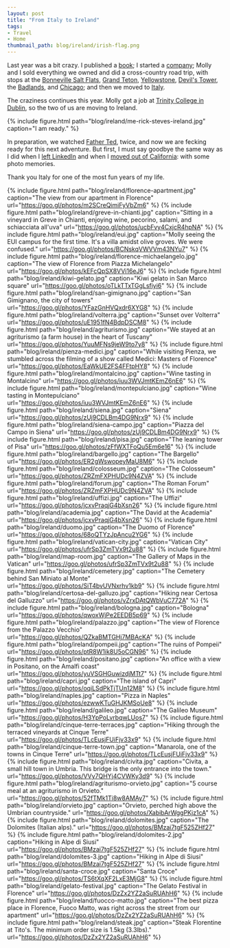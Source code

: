 ```yaml
---
layout: post
title: "From Italy to Ireland"
tags:
- Travel
- Home
thumbnail_path: blog/ireland/irish-flag.png
---
```


Last year was a bit crazy. I published a [book](https://www.hello-startup.net/); I started a
[company](https://www.gruntwork.io/); Molly and I sold everything we owned and did a cross-country road trip,
with stops at the [Bonneville Salt Flats](https://goo.gl/photos/bwvNiSDERrmiaBdr5), [Grand
Teton](https://goo.gl/photos/UB476Xvp8NwjtM1W7), [Yellowstone](https://goo.gl/photos/xvN75XBhqgeznCS39), [Devil's
Tower](https://goo.gl/photos/Hy8Bf62NNaK2psV39), the [Badlands](https://goo.gl/photos/G3LW6fq21oxynk6QA), and
[Chicago](https://goo.gl/photos/ZfEkY7TkhM6DdKoJ9); and then we moved to
[Italy](https://www.ybrikman.com/writing/2015/07/08/from-california-to-italy/).

The craziness continues this year. Molly got a job at [Trinity College in Dublin](https://www.tcd.ie/), so the two of
us are moving to Ireland.

{% include figure.html path="blog/ireland/me-rick-steves-ireland.jpg" caption="I am ready." %}

In preparation, we watched [Father Ted](https://en.wikipedia.org/wiki/Father_Ted), twice, and now we are fecking ready
for this next adventure. But first, I must say goodbye the same way as I did when I [left
LinkedIn](https://www.ybrikman.com/writing/2014/04/02/so-long-and-thanks-for-all-t-shirts/) and when I [moved out of
California](https://www.ybrikman.com/writing/2015/07/08/from-california-to-italy/): with some photo memories.

Thank you Italy for one of the most fun years of my life.

{% include figure.html path="blog/ireland/florence-apartment.jpg" caption="The view from our apartment in Florence" url="https://goo.gl/photos/m2SCreQimiFyVbZm6" %}
{% include figure.html path="blog/ireland/greve-in-chianti.jpg" caption="Sitting in a vineyard in Greve in Chianti, enjoying wine, pecorino, salami, and schiacciata all'uva" url="https://goo.gl/photos/ucbFvy4CxjcR4hpNA" %}
{% include figure.html path="blog/ireland/eui.jpg" caption="Molly seeing the EUI campus for the first time. It's a villa amidst olive groves. We were confused." url="https://goo.gl/photos/BCNskqVWVVm43NYu7" %}
{% include figure.html path="blog/ireland/florence-michaelangelo.jpg" caption="The view of Florence from Piazza Michelangelo" url="https://goo.gl/photos/kEFcQpSX8VVi16eJ6" %}
{% include figure.html path="blog/ireland/kiwi-gelato.jpg" caption="Kiwi gelato in San Marco square" url="https://goo.gl/photos/oTLkTTxTGgLsfiyi6" %}
{% include figure.html path="blog/ireland/san-gimignano.jpg" caption="San Gimignano, the city of towers" url="https://goo.gl/photos/YFazGnHVQxdr6XYG8" %}
{% include figure.html path="blog/ireland/volterra.jpg" caption="Sunset over Volterra" url="https://goo.gl/photos/uE1951fN4BdpDSCM8" %}
{% include figure.html path="blog/ireland/agriturismo.jpg" caption="We stayed at an agriturismo (a farm house) in the heart of Tuscany" url="https://goo.gl/photos/YuuMFNs9jeW9to7y8" %}
{% include figure.html path="blog/ireland/pienza-medici.jpg" caption="While visiting Pienza, we stumbled across the filming of a show called Medici: Masters of Florence" url="https://goo.gl/photos/EaWkUE2FS4FFtpHY8" %}
{% include figure.html path="blog/ireland/montalcino.jpg" caption="Wine tasting in Montalcino" url="https://goo.gl/photos/iuu3WVJmtKEmZ6nE6" %}
{% include figure.html path="blog/ireland/montepulciano.jpg" caption="Wine tasting in Montepulciano" url="https://goo.gl/photos/iuu3WVJmtKEmZ6nE6" %}
{% include figure.html path="blog/ireland/siena.jpg" caption="Siena" url="https://goo.gl/photos/zUj9CDLBm4DG9Nrx9" %}
{% include figure.html path="blog/ireland/siena-campo.jpg" caption="Piazza del Campo in Siena" url="https://goo.gl/photos/zUj9CDLBm4DG9Nrx9" %}
{% include figure.html path="blog/ireland/pisa.jpg" caption="The leaning tower of Pisa" url="https://goo.gl/photos/zFfWXTFoQu5Em6e16" %}
{% include figure.html path="blog/ireland/bargello.jpg" caption="The Bargello" url="https://goo.gl/photos/ER2gWswopeyMaU8M6" %}
{% include figure.html path="blog/ireland/colosseum.jpg" caption="The Colosseum" url="https://goo.gl/photos/ZRZmFXPHUDc9N4ZVA" %}
{% include figure.html path="blog/ireland/forum.jpg" caption="The Roman Forum" url="https://goo.gl/photos/ZRZmFXPHUDc9N4ZVA" %}
{% include figure.html path="blog/ireland/uffizi.jpg" caption="The Uffizi" url="https://goo.gl/photos/jcxvPraqjG4bXsn26" %}
{% include figure.html path="blog/ireland/academia.jpg" caption="The David at the Academia" url="https://goo.gl/photos/jcxvPraqjG4bXsn26" %}
{% include figure.html path="blog/ireland/duomo.jpg" caption="The Duomo of Florence" url="https://goo.gl/photos/68oQTYzJpAncu2YG6" %}
{% include figure.html path="blog/ireland/vatican-city.jpg" caption="Vatican City" url="https://goo.gl/photos/ufrSp3ZmTVx9t2u88" %}
{% include figure.html path="blog/ireland/map-room.jpg" caption="The Gallery of Maps in the Vatican" url="https://goo.gl/photos/ufrSp3ZmTVx9t2u88" %}
{% include figure.html path="blog/ireland/cemetery.jpg" caption="The Cemetery behind San Miniato al Monte" url="https://goo.gl/photos/SiT4bvUVNxrhv1kb9" %}
{% include figure.html path="blog/ireland/certosa-del-galluzo.jpg" caption="Hiking near Certosa del Galluzzo" url="https://goo.gl/photos/vZrxDAtQWbVuC772A" %}
{% include figure.html path="blog/ireland/bologna.jpg" caption="Bologna" url="https://goo.gl/photos/qwoxWjPe2EEDB5p69" %}
{% include figure.html path="blog/ireland/palazzo.jpg" caption="The view of Florence from the Palazzo Vecchio" url="https://goo.gl/photos/QZkaBMTGHj7MBAcKA" %}
{% include figure.html path="blog/ireland/pompeii.jpg" caption="The ruins of Pompeii" url="https://goo.gl/photos/ptR8W1ik8U5oCGN96" %}
{% include figure.html path="blog/ireland/positano.jpg" caption="An office with a view in Positano, on the Amalfi coast" url="https://goo.gl/photos/yuVSGHGuwizdjMTt7" %}
{% include figure.html path="blog/ireland/capri.jpg" caption="The island of Capri" url="https://goo.gl/photos/oqiLSdPkTjTUn12M8" %}
{% include figure.html path="blog/ireland/naples.jpg" caption="Pizza in Naples" url="https://goo.gl/photos/ezwwKTuGHJKMSoUe8" %}
{% include figure.html path="blog/ireland/galileo.jpg" caption="The Galileo Museum" url="https://goo.gl/photos/H3YpPoLvrbqwLUos7" %}
{% include figure.html path="blog/ireland/cinque-terre-terraces.jpg" caption="Hiking through the terraced vineyards at Cinque Terre" url="https://goo.gl/photos/TLcEusjFUiFjv33x9" %}
{% include figure.html path="blog/ireland/cinque-terre-town.jpg" caption="Manarola, one of the towns in Cinque Terre" url="https://goo.gl/photos/TLcEusjFUiFjv33x9" %}
{% include figure.html path="blog/ireland/civita.jpg" caption="Civita, a small hill town in Umbria. This bridge is the only entrance into the town." url="https://goo.gl/photos/VVy7QHYj4CVWKy3d9" %}
{% include figure.html path="blog/ireland/agriturismo-orvieto.jpg" caption="5 course meal at an agriturismo in Orvieto." url="https://goo.gl/photos/52fTMk1Ti8w8AMAy7" %}
{% include figure.html path="blog/ireland/orvieto.jpg" caption="Orvieto, perched high above the Umbrian countryside." url="https://goo.gl/photos/XabibArWggPKjz1cA" %}
{% include figure.html path="blog/ireland/dolomites.jpg" caption="The Dolomites (Italian alps)." url="https://goo.gl/photos/BMzai7tgF525ZHf27" %}
{% include figure.html path="blog/ireland/dolomites-2.jpg" caption="Hiking in Alpe di Siusi" url="https://goo.gl/photos/BMzai7tgF525ZHf27" %}
{% include figure.html path="blog/ireland/dolomites-3.jpg" caption="Hiking in Alpe di Siusi" url="https://goo.gl/photos/BMzai7tgF525ZHf27" %}
{% include figure.html path="blog/ireland/santa-croce.jpg" caption="Santa Croce" url="https://goo.gl/photos/TS6tXqXF2LxE3MjG8" %}
{% include figure.html path="blog/ireland/gelato-festival.jpg" caption="The Gelato Festival in Florence" url="https://goo.gl/photos/DzZx2YZ2aSuRUAhH6" %}
{% include figure.html path="blog/ireland/fuocco-matto.jpg" caption="The best pizza place in Florence, Fuoco Matto, was right across the street from our apartment" url="https://goo.gl/photos/DzZx2YZ2aSuRUAhH6" %}
{% include figure.html path="blog/ireland/steak.jpg" caption="Steak Florentine at Tito's. The minimum order size is 1.5kg (3.3lbs)." url="https://goo.gl/photos/DzZx2YZ2aSuRUAhH6" %}
